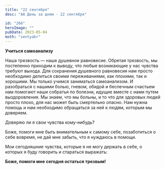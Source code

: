 ```yaml
---
title: "22 сентября"
desc: "АА День за днем - 22 сентября"

id: "266"
heroImage: ""
pubDate: 2023-05-04
moth: "sentyabr"
---
```


**Учиться самоанализу**

Наша трезвость — наше душевное равновесие. Обретая трезвость, мы постепенно
приходим к выводу, что любые возникающие у нас чувства требуют выхода. Для
сохранения душевного равновесия нам просто необходимо делиться своими
переживаниями, как плохими, так и хорошими. Мы только учимся заниматься
самоанализом. И разобраться с нашими болью, гневом, обидой и беспечным
счастьем нам помогают наши собратья по болезни, идущие вместе с нами путем
выздоровления. Мы знаем, что мы больны, и то что для здоровых людей просто
плохо, для нас может быть смертельно опасно. Нам нужна помощь и нам необходимо
обращаться за ней к людям, которым мы доверяем.

Доверяю ли я свои чувства кому-нибудь?

Боже, помоги мне быть внимательным к самому себе, позаботиться о себе вовремя,
не дай мне забыть, что я нуждаюсь в помощи.

Мои сегодняшние чувства, которые я не могу держать в себе, о которых я буду
говорить и стараться выражать:

**Боже, помоги мне сегодня остаться трезвым!**
